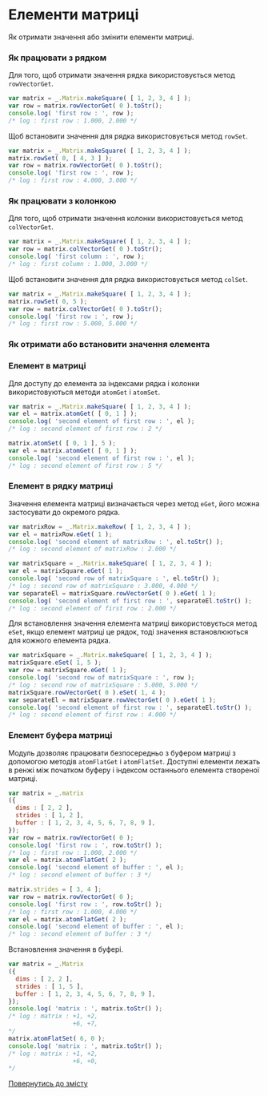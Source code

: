 # Елементи матриці

Як отримати значення або змінити елементи матриці.

### Як працювати з рядком

Для того, щоб отримати значення рядка використовується метод `rowVectorGet`.

```js
var matrix = _.Matrix.makeSquare( [ 1, 2, 3, 4 ] );
var row = matrix.rowVectorGet( 0 ).toStr();
console.log( 'first row : ', row );
/* log : first row : 1.000, 2.000 */
```

Щоб встановити значення для рядка використовується метод `rowSet`.

```js
var matrix = _.Matrix.makeSquare( [ 1, 2, 3, 4 ] );
matrix.rowSet( 0, [ 4, 3 ] );
var row = matrix.rowVectorGet( 0 ).toStr();
console.log( 'first row : ', row );
/* log : first row : 4.000, 3.000 */
```

### Як працювати з колонкою

Для того, щоб отримати значення колонки використовується метод `colVectorGet`.

```js
var matrix = _.Matrix.makeSquare( [ 1, 2, 3, 4 ] );
var row = matrix.colVectorGet( 0 ).toStr();
console.log( 'first column : ', row );
/* log : first column : 1.000, 3.000 */
```

Щоб встановити значення для рядка використовується метод `colSet`.

```js
var matrix = _.Matrix.makeSquare( [ 1, 2, 3, 4 ] );
matrix.rowSet( 0, 5 );
var row = matrix.colVectorGet( 0 ).toStr();
console.log( 'first row : ', row );
/* log : first row : 5.000, 5.000 */
```

### Як отримати або встановити значення елемента

### Елемент в матриці

Для доступу до елемента за індексами рядка і колонки використовуються методи `atomGet` i `atomSet`.

```js
var matrix = _.Matrix.makeSquare( [ 1, 2, 3, 4 ] );
var el = matrix.atomGet( [ 0, 1 ] );
console.log( 'second element of first row : ', el );
/* log : second element of first row : 2 */

matrix.atomSet( [ 0, 1 ], 5 );
var el = matrix.atomGet( [ 0, 1 ] );
console.log( 'second element of first row : ', el );
/* log : second element of first row : 5 */
```

### Елемент в рядку матриці

Значення елемента матриці визначається через метод `eGet`, його можна застосувати до окремого рядка.

```js
var matrixRow = _.Matrix.makeRow( [ 1, 2, 3, 4 ] );
var el = matrixRow.eGet( 1 );
console.log( 'second element of matrixRow : ', el.toStr() );
/* log : second element of matrixRow : 2.000 */

var matrixSquare = _.Matrix.makeSquare( [ 1, 2, 3, 4 ] );
var el = matrixSquare.eGet( 1 );
console.log( 'second row of matrixSquare : ', el.toStr() );
/* log : second row of matrixSquare : 3.000, 4.000 */
var separateEl = matrixSquare.rowVectorGet( 0 ).eGet( 1 );
console.log( 'second element of first row : ', separateEl.toStr() );
/* log : second element of first row : 2.000 */
```

Для встановлення значення елемента матриці використовується метод `eSet`, якщо елемент матриці це рядок, тоді значення встановлюються для кожного елемента рядка.

```js
var matrixSquare = _.Matrix.makeSquare( [ 1, 2, 3, 4 ] );
matrixSquare.eSet( 1, 5 );
var row = matrixSquare.eGet( 1 );
console.log( 'second row of matrixSquare : ', row );
/* log : second row of matrixSquare : 5.000, 5.000 */
matrixSquare.rowVectorGet( 0 ).eSet( 1, 4 );
var separateEl = matrixSquare.rowVectorGet( 0 ).eGet( 1 );
console.log( 'second element of first row : ', separateEl.toStr() );
/* log : second element of first row : 4.000 */
```

### Елемент буфера матриці

Модуль дозволяє працювати безпосередньо з буфером матриці з допомогою методів `atomFlatGet` i `atomFlatSet`. Доступні елементи лежать в ренжі між початком буферу і індексом останнього елемента створеної матриці.

```js
var matrix = _.matrix
({
  dims : [ 2, 2 ],
  strides : [ 1, 2 ],
  buffer : [ 1, 2, 3, 4, 5, 6, 7, 8, 9 ],
});
var row = matrix.rowVectorGet( 0 );
console.log( 'first row : ', row.toStr() );
/* log : first row : 1.000, 2.000 */
var el = matrix.atomFlatGet( 2 );
console.log( 'second element of buffer : ', el );
/* log : second element of buffer : 3 */

matrix.strides = [ 3, 4 ];
var row = matrix.rowVectorGet( 0 );
console.log( 'first row : ', row.toStr() );
/* log : first row : 1.000, 4.000 */
var el = matrix.atomFlatGet( 2 );
console.log( 'second element of buffer : ', el );
/* log : second element of buffer : 3 */
```

Встановлення значення в буфері.

```js
var matrix = _.Matrix
({
  dims : [ 2, 2 ],
  strides : [ 1, 5 ],
  buffer : [ 1, 2, 3, 4, 5, 6, 7, 8, 9 ],
});
console.log( 'matrix : ', matrix.toStr() );
/* log : matrix : +1, +2,
                  +6, +7,
*/
matrix.atomFlatSet( 6, 0 );
console.log( 'matrix : ', matrix.toStr() );
/* log : matrix : +1, +2,
                  +6, +0,
*/
```

[Повернутись до змісту](../README.md#Туторіали)

